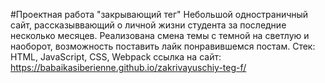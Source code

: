 #Проектная работа "закрывающий тег"
Небольшой одностраничный сайт, рассказыввающий о личной жизни студента за последние несколько месяцев. Реализована смена темы с темной на светлую и наоборот, возможность поставить лайк понравившемся постам.
Стек: HTML, JavaScript, CSS, Webpack
ссылка на сайт: https://babaikasiberienne.github.io/zakrivayuschiy-teg-f/
